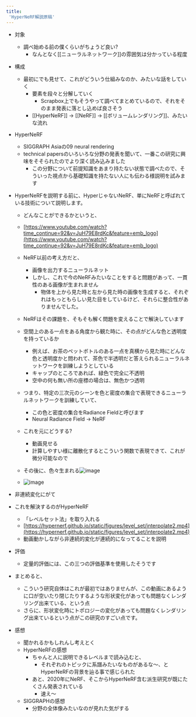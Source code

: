 ```yaml
---
title:
 'HyperNeRF解説原稿'
---
```


- 対象
    - 調べ始める前の僕くらいがちょうど良い?
        - なんとなく[[ニューラルネットワーク]]の雰囲気は分かっている程度
- 構成
    - 最初にでも見せて、これがどういう仕組みなのか、みたいな話をしていく
        - 要素を段々と分解していく
            - Scrapbox上でもそうやって調べてまとめているので、それをそのまま発表に落とし込めば良さそう
        - [[HyperNeRF]] -> [[NeRF]] -> [[ボリュームレンダリング]]、みたいな流れ
- HyperNeRF
    - SIGGRAPH Asiaの09 neural rendering
    - technical papersのいろいろな分野の発表を聞いて、一番この研究に興味をそそられたのでより深く読み込みました
        - この分野について前提知識をあまり持たない状態で調べたので、そういった視点から基礎知識を持たない人にも伝わる様説明を試みます

- HyperNeRFを説明する前に、HyperじゃないNeRF、単にNeRFと呼ばれている技術について説明します。
    - どんなことができるかというと、
    - [https://www.youtube.com/watch?time_continue=92&v=JuH79E8rdKc&feature=emb_logo](https://www.youtube.com/watch?time_continue=92&v=JuH79E8rdKc&feature=emb_logo)
    - NeRF以前の考え方だと、
        - 画像を出力するニューラルネット
        - しかし、これで今のNeRFみたいなことをすると問題があって、一貫性のある画像が生まれません
            - 物体を上から見た時と左から見た時の画像を生成すると、それぞれはもっともらしい見た目をしているけど、それらに整合性がありませんでした。
    - NeRFはその課題を、そもそも解く問題を変えることで解決しています
    - 空間上のある一点をある角度から観た時に、その点がどんな色と透明度を持っているか
        - 例えば、お茶のペットボトルのある一点を真横から見た時にどんな色と透明度かと問われて、茶色で半透明だと答えられるニューラルネットワークを訓練しようとしている
        - キャップのところであれば、緑色で完全に不透明
        - 空中の何も無い所の座標の場合は、無色かつ透明
    - つまり、特定の三次元のシーンを色と密度の集合で表現できるニューラルネットワークを訓練していて、
        - この色と密度の集合をRadiance Fieldと呼びます
        - Neural Radiance Field -> NeRF
    - これを元にどうする?
        - 動画見せる
        - 計算しやすい様に離散化するとこういう関数で表現できて、これが微分可能なので

    - その後に、色々生まれる![image](https://gyazo.com/7503646fd373f41d61353cd4883fa686/thumb/1000)
    - ![image](https://gyazo.com/8be4cd63472cd4dc8e432f0d940afbb5/thumb/1000)


- 非連続変化にがて

- これを解決するのがHyperNeRF
    - 「レベルセット法」を取り入れる
    - [https://hypernerf.github.io/static/figures/level_set/interpolate2.mp4](https://hypernerf.github.io/static/figures/level_set/interpolate2.mp4)
    - 動画動かしながら非連続的変化が連続的になってることを説明

- 評価
    - 定量的評価には、この三つの評価基準を使用したそうです


- まとめると、
    - こういう研究自体はこれが最初ではありませんが、この動画にあるように口が空いたり閉じたりするような形状変化があっても問題なくレンダリング出来ている、という点
    - さらに、形状変化時にトポロジーの変化があっても問題なくレンダリング出来ているという点がこの研究のすごい点です。


- 感想
    - 聞かれるかもしれんし考えとく
    - HyperNeRFの感想
        - ちゃんと人に説明できるレベルまで読み込むと、
            - それぞれのトピックに系譜みたいなものがあるな〜、とHyperNeRFの背景を辿る事で感じられた
        - あと、2020年にNeRF、そこからHyperNeRF含む派生研究が既にたくさん発表されている
            - 速え〜
    - SIGGRAPHの感想
        - 分野の全体像みたいなのが見れた気がする

